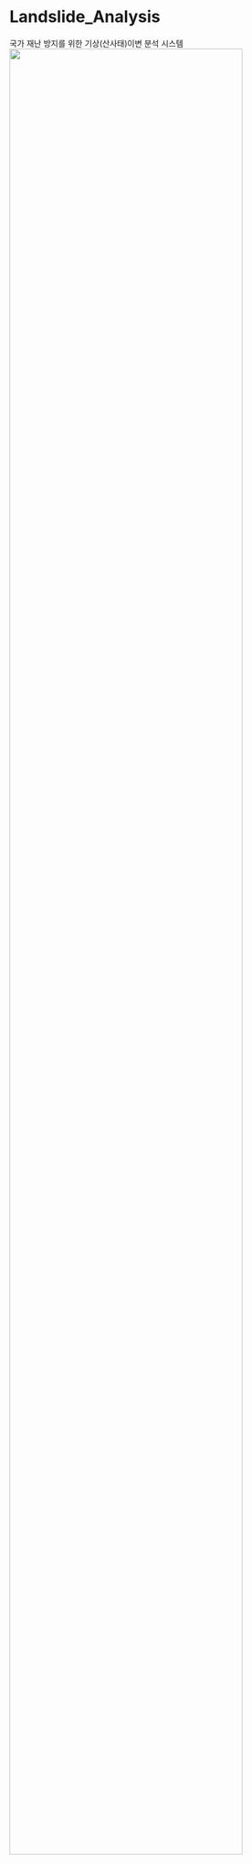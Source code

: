 # Landslide_Analysis

국가 재난 방지를 위한 기상(산사태)이변 분석 시스템
<img src="C:\Users\user\Desktop\메인페이지.png" width="90%"></img>

